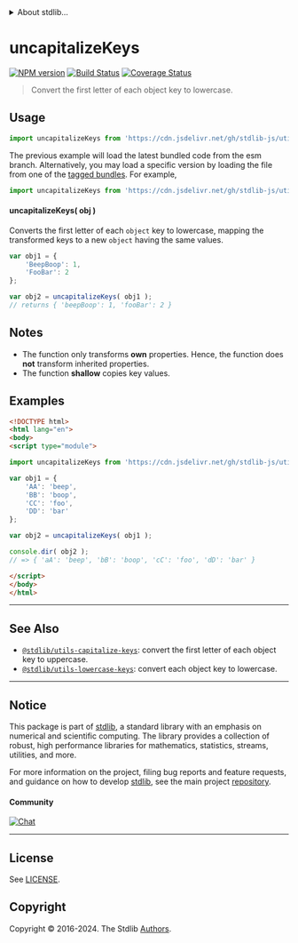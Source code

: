 <!--

@license Apache-2.0

Copyright (c) 2018 The Stdlib Authors.

Licensed under the Apache License, Version 2.0 (the "License");
you may not use this file except in compliance with the License.
You may obtain a copy of the License at

   http://www.apache.org/licenses/LICENSE-2.0

Unless required by applicable law or agreed to in writing, software
distributed under the License is distributed on an "AS IS" BASIS,
WITHOUT WARRANTIES OR CONDITIONS OF ANY KIND, either express or implied.
See the License for the specific language governing permissions and
limitations under the License.

-->


<details>
  <summary>
    About stdlib...
  </summary>
  <p>We believe in a future in which the web is a preferred environment for numerical computation. To help realize this future, we've built stdlib. stdlib is a standard library, with an emphasis on numerical and scientific computation, written in JavaScript (and C) for execution in browsers and in Node.js.</p>
  <p>The library is fully decomposable, being architected in such a way that you can swap out and mix and match APIs and functionality to cater to your exact preferences and use cases.</p>
  <p>When you use stdlib, you can be absolutely certain that you are using the most thorough, rigorous, well-written, studied, documented, tested, measured, and high-quality code out there.</p>
  <p>To join us in bringing numerical computing to the web, get started by checking us out on <a href="https://github.com/stdlib-js/stdlib">GitHub</a>, and please consider <a href="https://opencollective.com/stdlib">financially supporting stdlib</a>. We greatly appreciate your continued support!</p>
</details>

# uncapitalizeKeys

[![NPM version][npm-image]][npm-url] [![Build Status][test-image]][test-url] [![Coverage Status][coverage-image]][coverage-url] <!-- [![dependencies][dependencies-image]][dependencies-url] -->

> Convert the first letter of each object key to lowercase.

<!-- Section to include introductory text. Make sure to keep an empty line after the intro `section` element and another before the `/section` close. -->

<section class="intro">

</section>

<!-- /.intro -->

<!-- Package usage documentation. -->



<section class="usage">

## Usage

```javascript
import uncapitalizeKeys from 'https://cdn.jsdelivr.net/gh/stdlib-js/utils-uncapitalize-keys@esm/index.mjs';
```
The previous example will load the latest bundled code from the esm branch. Alternatively, you may load a specific version by loading the file from one of the [tagged bundles](https://github.com/stdlib-js/utils-uncapitalize-keys/tags). For example,

```javascript
import uncapitalizeKeys from 'https://cdn.jsdelivr.net/gh/stdlib-js/utils-uncapitalize-keys@v0.2.0-esm/index.mjs';
```

#### uncapitalizeKeys( obj )

Converts the first letter of each `object` key to lowercase, mapping the transformed keys to a new `object` having the same values.

```javascript
var obj1 = {
    'BeepBoop': 1,
    'FooBar': 2
};

var obj2 = uncapitalizeKeys( obj1 );
// returns { 'beepBoop': 1, 'fooBar': 2 }
```

</section>

<!-- /.usage -->

<!-- Package usage notes. Make sure to keep an empty line after the `section` element and another before the `/section` close. -->

<section class="notes">

## Notes

-   The function only transforms **own** properties. Hence, the function does **not** transform inherited properties.
-   The function **shallow** copies key values.

</section>

<!-- /.notes -->

<!-- Package usage examples. -->

<section class="examples">

## Examples

<!-- eslint no-undef: "error" -->

```html
<!DOCTYPE html>
<html lang="en">
<body>
<script type="module">

import uncapitalizeKeys from 'https://cdn.jsdelivr.net/gh/stdlib-js/utils-uncapitalize-keys@esm/index.mjs';

var obj1 = {
    'AA': 'beep',
    'BB': 'boop',
    'CC': 'foo',
    'DD': 'bar'
};

var obj2 = uncapitalizeKeys( obj1 );

console.dir( obj2 );
// => { 'aA': 'beep', 'bB': 'boop', 'cC': 'foo', 'dD': 'bar' }

</script>
</body>
</html>
```

</section>

<!-- /.examples -->

<!-- Section to include cited references. If references are included, add a horizontal rule *before* the section. Make sure to keep an empty line after the `section` element and another before the `/section` close. -->

<section class="references">

</section>

<!-- /.references -->

<!-- Section for related `stdlib` packages. Do not manually edit this section, as it is automatically populated. -->

<section class="related">

* * *

## See Also

-   <span class="package-name">[`@stdlib/utils-capitalize-keys`][@stdlib/utils/capitalize-keys]</span><span class="delimiter">: </span><span class="description">convert the first letter of each object key to uppercase.</span>
-   <span class="package-name">[`@stdlib/utils-lowercase-keys`][@stdlib/utils/lowercase-keys]</span><span class="delimiter">: </span><span class="description">convert each object key to lowercase.</span>

</section>

<!-- /.related -->

<!-- Section for all links. Make sure to keep an empty line after the `section` element and another before the `/section` close. -->


<section class="main-repo" >

* * *

## Notice

This package is part of [stdlib][stdlib], a standard library with an emphasis on numerical and scientific computing. The library provides a collection of robust, high performance libraries for mathematics, statistics, streams, utilities, and more.

For more information on the project, filing bug reports and feature requests, and guidance on how to develop [stdlib][stdlib], see the main project [repository][stdlib].

#### Community

[![Chat][chat-image]][chat-url]

---

## License

See [LICENSE][stdlib-license].


## Copyright

Copyright &copy; 2016-2024. The Stdlib [Authors][stdlib-authors].

</section>

<!-- /.stdlib -->

<!-- Section for all links. Make sure to keep an empty line after the `section` element and another before the `/section` close. -->

<section class="links">

[npm-image]: http://img.shields.io/npm/v/@stdlib/utils-uncapitalize-keys.svg
[npm-url]: https://npmjs.org/package/@stdlib/utils-uncapitalize-keys

[test-image]: https://github.com/stdlib-js/utils-uncapitalize-keys/actions/workflows/test.yml/badge.svg?branch=v0.2.0
[test-url]: https://github.com/stdlib-js/utils-uncapitalize-keys/actions/workflows/test.yml?query=branch:v0.2.0

[coverage-image]: https://img.shields.io/codecov/c/github/stdlib-js/utils-uncapitalize-keys/main.svg
[coverage-url]: https://codecov.io/github/stdlib-js/utils-uncapitalize-keys?branch=main

<!--

[dependencies-image]: https://img.shields.io/david/stdlib-js/utils-uncapitalize-keys.svg
[dependencies-url]: https://david-dm.org/stdlib-js/utils-uncapitalize-keys/main

-->

[chat-image]: https://img.shields.io/gitter/room/stdlib-js/stdlib.svg
[chat-url]: https://app.gitter.im/#/room/#stdlib-js_stdlib:gitter.im

[stdlib]: https://github.com/stdlib-js/stdlib

[stdlib-authors]: https://github.com/stdlib-js/stdlib/graphs/contributors

[umd]: https://github.com/umdjs/umd
[es-module]: https://developer.mozilla.org/en-US/docs/Web/JavaScript/Guide/Modules

[deno-url]: https://github.com/stdlib-js/utils-uncapitalize-keys/tree/deno
[deno-readme]: https://github.com/stdlib-js/utils-uncapitalize-keys/blob/deno/README.md
[umd-url]: https://github.com/stdlib-js/utils-uncapitalize-keys/tree/umd
[umd-readme]: https://github.com/stdlib-js/utils-uncapitalize-keys/blob/umd/README.md
[esm-url]: https://github.com/stdlib-js/utils-uncapitalize-keys/tree/esm
[esm-readme]: https://github.com/stdlib-js/utils-uncapitalize-keys/blob/esm/README.md
[branches-url]: https://github.com/stdlib-js/utils-uncapitalize-keys/blob/main/branches.md

[stdlib-license]: https://raw.githubusercontent.com/stdlib-js/utils-uncapitalize-keys/main/LICENSE

<!-- <related-links> -->

[@stdlib/utils/capitalize-keys]: https://github.com/stdlib-js/utils-capitalize-keys/tree/esm

[@stdlib/utils/lowercase-keys]: https://github.com/stdlib-js/utils-lowercase-keys/tree/esm

<!-- </related-links> -->

</section>

<!-- /.links -->
